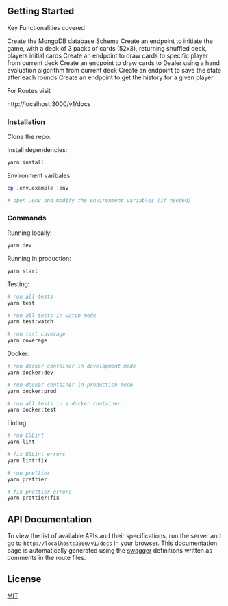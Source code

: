 
## Getting Started
Key Functionalities covered

Create the MongoDB database Schema
Create an endpoint to initiate the game, with a deck of 3 packs of cards (52x3), returning shuffled deck, players initial cards
Create an endpoint to draw cards to specific player from current deck
Create an endpoint to draw cards to Dealer using a hand evaluation algorithm from current deck
Create an endpoint to save the state after each rounds
Create an endpoint to get the history for a given player

For Routes visit

http://localhost:3000/v1/docs

### Installation

Clone the repo:

Install dependencies:

```bash
yarn install
```

Environment varibales:

```bash
cp .env.example .env

# open .env and modify the environment variables (if needed)
```

### Commands

Running locally:

```bash
yarn dev
```

Running in production:

```bash
yarn start
```

Testing:

```bash
# run all tests
yarn test

# run all tests in watch mode
yarn test:watch

# run test coverage
yarn coverage
```

Docker:

```bash
# run docker container in development mode
yarn docker:dev

# run docker container in production mode
yarn docker:prod

# run all tests in a docker container
yarn docker:test
```

Linting:

```bash
# run ESLint
yarn lint

# fix ESLint errors
yarn lint:fix

# run prettier
yarn prettier

# fix prettier errors
yarn prettier:fix
```

## API Documentation

To view the list of available APIs and their specifications, run the server and go to `http://localhost:3000/v1/docs` in your browser. This documentation page is automatically generated using the [swagger](https://swagger.io/) definitions written as comments in the route files.


## License

[MIT](LICENSE)
